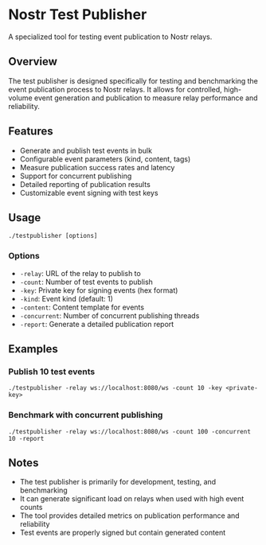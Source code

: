 # Nostr Test Publisher

A specialized tool for testing event publication to Nostr relays.

## Overview

The test publisher is designed specifically for testing and benchmarking the event publication process to Nostr relays. It allows for controlled, high-volume event generation and publication to measure relay performance and reliability.

## Features

- Generate and publish test events in bulk
- Configurable event parameters (kind, content, tags)
- Measure publication success rates and latency
- Support for concurrent publishing
- Detailed reporting of publication results
- Customizable event signing with test keys

## Usage

```
./testpublisher [options]
```

### Options

- `-relay`: URL of the relay to publish to
- `-count`: Number of test events to publish
- `-key`: Private key for signing events (hex format)
- `-kind`: Event kind (default: 1)
- `-content`: Content template for events
- `-concurrent`: Number of concurrent publishing threads
- `-report`: Generate a detailed publication report

## Examples

### Publish 10 test events
```
./testpublisher -relay ws://localhost:8080/ws -count 10 -key <private-key>
```

### Benchmark with concurrent publishing
```
./testpublisher -relay ws://localhost:8080/ws -count 100 -concurrent 10 -report
```

## Notes

- The test publisher is primarily for development, testing, and benchmarking
- It can generate significant load on relays when used with high event counts
- The tool provides detailed metrics on publication performance and reliability
- Test events are properly signed but contain generated content

